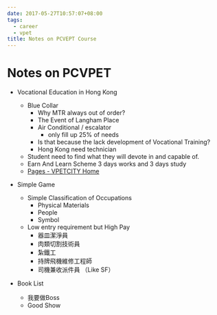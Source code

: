 ```yaml
---
date: 2017-05-27T10:57:07+08:00
tags:
  - career
  - vpet
title: Notes on PCVEPT Course
---
```


# Notes on PCVPET
- Vocational Education in Hong Kong
  - Blue Collar
    - Why MTR always out of order?
    - The Event of Langham Place
    - Air Conditional / escalator
      - only fill up 25% of needs
    - Is that because the lack development of Vocational Training?
    - Hong Kong need technician
  - Student need to find what they will devote in and capable of.
  - Earn And Learn Scheme 3 days works and 3 days study
  - [Pages - VPETCITY Home](https://sharepoint.vtc.edu.hk/vpetcity/Pages/Home.aspx)


- Simple Game
  - Simple Classification of Occupations
    - Physical Materials
    - People
    - Symbol
  - Low entry requirement but High Pay
    - 器皿潔淨員
    - 肉類切割技術員
    - 紮鐵工
    - 持牌飛機維修工程師
    - 司機兼收派件員 （Like SF）
- Book List
  - 我要做Boss
  - Good Show
